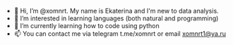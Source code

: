 - 👋 Hi, I’m @xomnrt. My name is Ekaterina and I'm new to data analysis. 
- 👀 I’m interested in learning languages (both natural and programming)
- 🌱 I’m currently learning how to code using python
- 📫 You can contact me via telegram t.me/xomnrt or email xomnrt1@ya.ru

<!---
xomnrt/xomnrt is a ✨ special ✨ repository because its `README.md` (this file) appears on your GitHub profile.
You can click the Preview link to take a look at your changes.
--->
